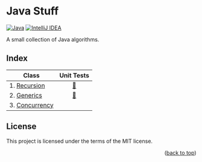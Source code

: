 <a name="readme-top"></a>

# Java Stuff

[![Java][Java-badge]][Java-url]
[![IntelliJ IDEA][IntelliJ-badge]][IntelliJ-url]

A small collection of Java algorithms.

## Index

| Class                                                    | Unit Tests                                                            |
|----------------------------------------------------------|-----------------------------------------------------------------------|
| 1. [Recursion](./src/main/java/com/stuff/recursion/)     | <div align="center">[🔗](./src/test/java/com/stuff/recursion/) </div> |
| 2. [Generics](./src/main/java/com/stuff/generics/)       | <div align="center">[🔗](./src/test/java/com/stuff/generics) </div>   |
| 3. [Concurrency](./src/main/java/com/stuff/concurrency/) |                                                                       |

## License

This project is licensed under the terms of the MIT license.

<p align="right">(<a href="#readme-top">back to top</a>)</p>

<!-- MARKDOWN LINKS & IMAGES -->
<!-- https://www.markdownguide.org/basic-syntax/#reference-style-links -->
[Java-badge]: https://img.shields.io/badge/Java-ED8B00?style=for-the-badge&logo=CoffeeScript&logoColor=white
[Java-url]: https://www.java.com
[IntelliJ-badge]: https://img.shields.io/badge/IntelliJ_IDEA-000000?style=for-the-badge&logo=intellij-idea&logoColor=white
[IntelliJ-url]: https://www.jetbrains.com/idea/
